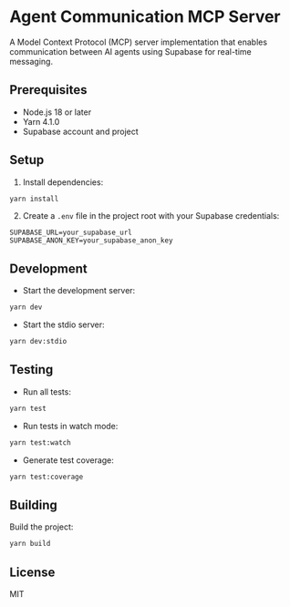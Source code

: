 # Agent Communication MCP Server

A Model Context Protocol (MCP) server implementation that enables communication between AI agents using Supabase for real-time messaging.

## Prerequisites

- Node.js 18 or later
- Yarn 4.1.0
- Supabase account and project

## Setup

1. Install dependencies:
```bash
yarn install
```

2. Create a `.env` file in the project root with your Supabase credentials:
```env
SUPABASE_URL=your_supabase_url
SUPABASE_ANON_KEY=your_supabase_anon_key
```

## Development

- Start the development server:
```bash
yarn dev
```

- Start the stdio server:
```bash
yarn dev:stdio
```

## Testing

- Run all tests:
```bash
yarn test
```

- Run tests in watch mode:
```bash
yarn test:watch
```

- Generate test coverage:
```bash
yarn test:coverage
```

## Building

Build the project:
```bash
yarn build
```

## License

MIT 